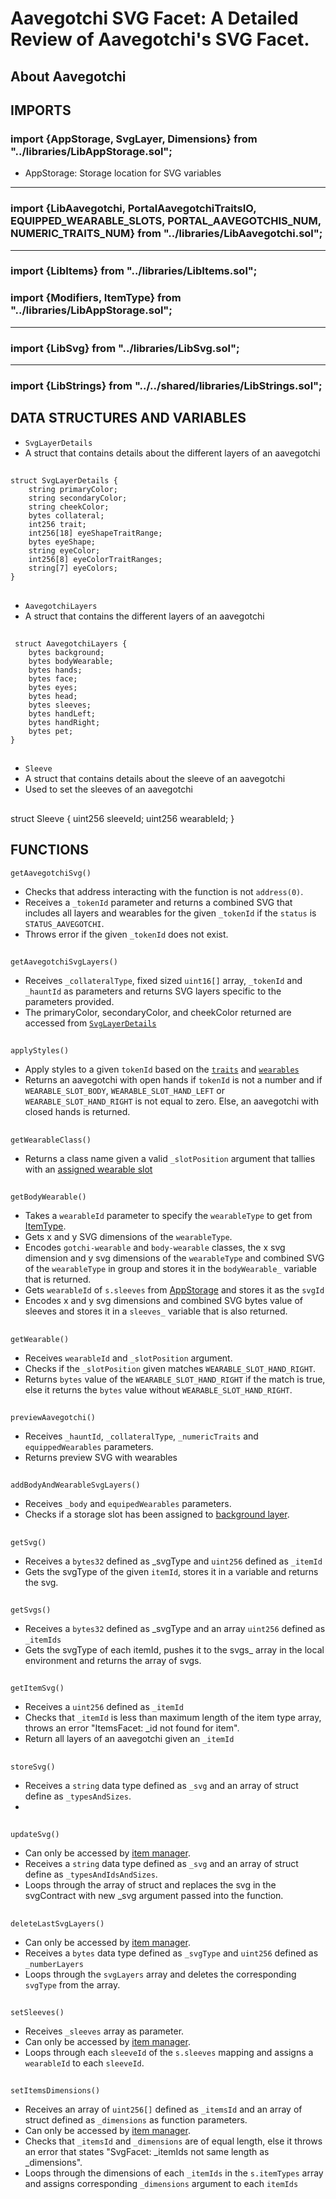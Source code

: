 # **Aavegotchi SVG Facet**: A Detailed Review of Aavegotchi's SVG Facet.

## About Aavegotchi

## **IMPORTS**

### import {AppStorage, SvgLayer, Dimensions} from "../libraries/LibAppStorage.sol";

- AppStorage: Storage location for SVG variables

---

### import {LibAavegotchi, PortalAavegotchiTraitsIO, EQUIPPED_WEARABLE_SLOTS, PORTAL_AAVEGOTCHIS_NUM, NUMERIC_TRAITS_NUM} from "../libraries/LibAavegotchi.sol";

---

### import {LibItems} from "../libraries/LibItems.sol";

### import {Modifiers, ItemType} from "../libraries/LibAppStorage.sol";

---

### import {LibSvg} from "../libraries/LibSvg.sol";

---

### import {LibStrings} from "../../shared/libraries/LibStrings.sol";

## **DATA STRUCTURES AND VARIABLES**

- <a id="SvgLayerDetails"></a>`SvgLayerDetails`
- A struct that contains details about the different layers of an aavegotchi

##

    struct SvgLayerDetails {
        string primaryColor;
        string secondaryColor;
        string cheekColor;
        bytes collateral;
        int256 trait;
        int256[18] eyeShapeTraitRange;
        bytes eyeShape;
        string eyeColor;
        int256[8] eyeColorTraitRanges;
        string[7] eyeColors;
    }

##

- <a id="AavegotchiLayers"></a>`AavegotchiLayers`
- A struct that contains the different layers of an aavegotchi

##

     struct AavegotchiLayers {
        bytes background;
        bytes bodyWearable;
        bytes hands;
        bytes face;
        bytes eyes;
        bytes head;
        bytes sleeves;
        bytes handLeft;
        bytes handRight;
        bytes pet;
    }

##

- <a id="Sleeve"></a>`Sleeve`
- A struct that contains details about the sleeve of an aavegotchi
- Used to set the sleeves of an aavegotchi

##

struct Sleeve {
uint256 sleeveId;
uint256 wearableId;
}

##

## **FUNCTIONS**

    getAavegotchiSvg()

- Checks that address interacting with the function is not `address(0)`.
- Receives a `_tokenId` parameter and returns a combined SVG that includes all layers and wearables for the given `_tokenId` if the `status` is `STATUS_AAVEGOTCHI`.
- Throws error if the given `_tokenId` does not exist.

##

    getAavegotchiSvgLayers()

- Receives `_collateralType`, fixed sized `uint16[]` array, `_tokenId` and `_hauntId` as parameters and returns SVG layers specific to the parameters provided.
- The primaryColor, secondaryColor, and cheekColor returned are accessed from [`SvgLayerDetails`](#SvgLayerDetails)

##

    applyStyles()

- Apply styles to a given `tokenId` based on the [`traits`](#SvgLayerDetails) and [`wearables`](#lib-items)
- Returns an aavegotchi with open hands if `tokenId` is not a number and if `WEARABLE_SLOT_BODY`, `WEARABLE_SLOT_HAND_LEFT` or `WEARABLE_SLOT_HAND_RIGHT` is not equal to zero. Else, an aavegotchi with closed hands is returned.

##

    getWearableClass()

- Returns a class name given a valid `_slotPosition` argument that tallies with an [assigned wearable slot](#lib-items)

##

    getBodyWearable()

- Takes a `wearableId` parameter to specify the `wearableType` to get from [ItemType](#item-type).
- Gets x and y SVG dimensions of the `wearableType`.
- Encodes `gotchi-wearable` and `body-wearable` classes, the x svg dimension and y svg dimensions of the `wearableType` and combined SVG of the `wearableType` in group and stores it in the `bodyWearable_` variable that is returned.
- Gets `wearableId` of `s.sleeves` from [AppStorage](#app-storage) and stores it as the `svgId`
- Encodes x and y svg dimensions and combined SVG bytes value of sleeves and stores it in a `sleeves_` variable that is also returned.

##

    getWearable()

- Receives `wearableId` and `_slotPosition` argument.
- Checks if the `_slotPosition` given matches `WEARABLE_SLOT_HAND_RIGHT`.
- Returns `bytes` value of the `WEARABLE_SLOT_HAND_RIGHT` if the match is true, else it returns the `bytes` value without `WEARABLE_SLOT_HAND_RIGHT`.

##

    previewAavegotchi()

- Receives `_hauntId`, `_collateralType`, `_numericTraits` and `equippedWearables` parameters.
- Returns preview SVG with wearables

##

    addBodyAndWearableSvgLayers()

- Receives `_body` and `equipedWearables` parameters.
- Checks if a storage slot has been assigned to [background layer](#AavegotchiLayers).

##

    getSvg()

- Receives a `bytes32` defined as \_svgType and `uint256` defined as `_itemId`
- Gets the svgType of the given `itemId`, stores it in a variable and returns the svg.

##

    getSvgs()

- Receives a `bytes32` defined as \_svgType and an array `uint256` defined as `_itemIds`
- Gets the svgType of each itemId, pushes it to the svgs\_ array in the local environment and returns the array of svgs.

##

    getItemSvg()

- Receives a `uint256` defined as `_itemId`
- Checks that `_itemId` is less than maximum length of the item type array, throws an error "ItemsFacet: \_id not found for item".
- Return all layers of an aavegotchi given an `_itemId`

##

    storeSvg()

- Receives a `string` data type defined as `_svg` and an array of struct define as `_typesAndSizes`.
-

##

    updateSvg()

- Can only be accessed by [item manager](#only-item-manager).
- Receives a `string` data type defined as `_svg` and an array of struct define as `_typesAndIdsAndSizes`.
- Loops through the array of struct and replaces the svg in the svgContract with new \_svg argument passed into the function.

##

    deleteLastSvgLayers()

- Can only be accessed by [item manager](#only-item-manager).
- Receives a `bytes` data type defined as `_svgType` and `uint256` defined as `_numberLayers`
- Loops through the `svgLayers` array and deletes the corresponding `svgType` from the array.

##

    setSleeves()

- Receives `_sleeves` array as parameter.
- Can only be accessed by [item manager](#only-item-manager).
- Loops through each `sleeveId` of the `s.sleeves` mapping and assigns a `wearableId` to each `sleeveId`.

##

    setItemsDimensions()

- Receives an array of `uint256[]` defined as `_itemsId` and an array of struct defined as `_dimensions` as function parameters.
- Can only be accessed by [item manager](#only-item-manager).
- Checks that `_itemsId` and `_dimensions` are of equal length, else it throws an error that states "SvgFacet: \_itemIds not same length as \_dimensions".
- Loops through the dimensions of each `_itemIds` in the `s.itemTypes` array and assigns corresponding `_dimensions` argument to each `itemIds`
